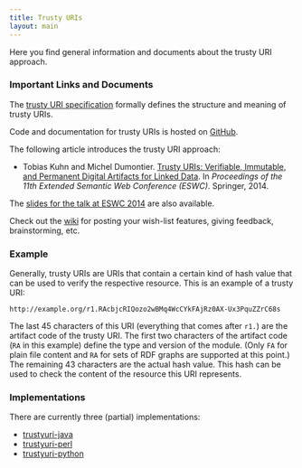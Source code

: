 ```yaml
---
title: Trusty URIs
layout: main
---
```


Here you find general information and documents about the trusty URI approach.


### Important Links and Documents

The [trusty URI specification](https://github.com/trustyuri/trustyuri-spec)
formally defines the structure and meaning of trusty URIs.

Code and documentation for trusty URIs is hosted on
[GitHub](https://github.com/trustyuri).

The following article introduces the trusty URI approach:

- Tobias Kuhn and Michel Dumontier. [Trusty URIs: Verifiable, Immutable, and
  Permanent Digital Artifacts for Linked Data](http://arxiv.org/abs/1401.5775). In _Proceedings of the 11th
  Extended Semantic Web Conference (ESWC)_. Springer, 2014.

The [slides for the talk at ESWC 2014](http://www.slideshare.net/TobiasKuhn/trustyuris)
are also available.

Check out the [wiki](https://github.com/trustyuri/trustyuri/wiki) for posting
your wish-list features, giving feedback, brainstorming, etc.


### Example

Generally, trusty URIs are URIs that contain a certain kind of hash value that
can be used to verify the respective resource. This is an example of a
trusty URI:

    http://example.org/r1.RAcbjcRIQozo2wBMq4WcCYkFAjRz0AX-Ux3PquZZrC68s

The last 45 characters of this URI (everything that comes after `r1.`) are the
artifact code of the trusty URI. The first two characters of the artifact code
(`RA` in this example) define the type and version of the module. (Only `FA`
for plain file content and `RA` for sets of RDF graphs are supported at this
point.) The remaining 43 characters are the actual hash value. This hash can
be used to check the content of the resource this URI represents.


### Implementations

There are currently three (partial) implementations:

- [trustyuri-java](https://github.com/trustyuri/trustyuri-java)
- [trustyuri-perl](https://github.com/trustyuri/trustyuri-perl)
- [trustyuri-python](https://github.com/trustyuri/trustyuri-python)

